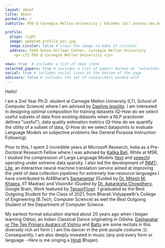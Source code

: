 ```yaml
---
layout: about
title: About
permalink: /
subtitle: PhD @ Carnegie Mellon University | hdiddee (at) andrew.cmu.edu

profile:
  align: right
  image: updated_profile_pic.jpg
  image_cicular: false # crops the image to make it circular
  address: 5509 Gates Hillman Center, Carnegie Mellon University 
    <p> LTI PhD @ Carnegie Mellon University </p>

news: true  # includes a list of news items
selected_papers: true # includes a list of papers marked as "selected={true}"
social: true # includes social icons at the bottom of the page
advisors: false # includes the set of researchers worked with
---
```


Hello!

I am a 2nd Year Ph.D. student at Carnegie Mellon University (LTI, School of Computer Science) where I am advised by [Daphne Ippolito](https://www.daphnei.com). I am interested in designing optimal composition for training datasets (Q-How do we select useful subsets of data from existing datasets when a NLP practioner defines "useful"), data quality estimation metrics (Q-How do we quantify the utility of a subset of data, Q-How do we select datapoints to evaluate Language Models on subjective problems like General Purpose Instruction Following). 

Prior to this, I spent 2 incredible years at Microsoft Research, India as a Pre-Doctoral Research Fellow where I was advised by [Kalika Bali](https://www.microsoft.com/en-us/research/people/kalikab/). While at MSR, I studied the compression of Large Language Models ([text](https://aclanthology.org/2022.wmt-1.80/) and [speech](https://github.com/karya-inc/Karya-MSRI-AmericasNLP)) operating under extreme data sparsity. I also led the development of [INMT-Lite](https://github.com/microsoft/INMT-lite), an interactive neural machine translation service aimed at improving the yield of data collection pipelines for extremely low-resource languages.I have contributed to AI4Bharat’s [Samanantar](https://arxiv.org/abs/2104.05596) (Guided by [Dr. Mitesh M. Khapra](https://www.cse.iitm.ac.in/~miteshk/), IIT Madras) and VisionAir (Guided by [Dr. Aakanksha Chowdhery](https://research.google/people/105776/), Google Brain, Work featured by [TensorFlow](https://blog.tensorflow.org/2020/02/visionair-using-federated-learning-to-estimate-airquality-tensorflow-api-java.html)). I graduated as the Best Outgoing Student for the Class of 2021, from Bharati Vidyapeeth's College of Engineering (B.Tech, Computer Science) as well the Best Outgoing Student of the Department of Computer Science.

My earliest formal education started about 20 years ago when I began learning Odissi, an Indian Classical Dance originating in Odisha. [Dashavatar or The Ten Primary Avatars of Vishnu](https://www.youtube.com/watch?v=ZbV-Zkr7J5M&list=PLtiP2QZNNEeqmAWEsj4Y-N-D3sYh5BnAa&t=163s) and [Battu](https://youtu.be/icBmrUi6XCI?list=PLtiP2QZNNEeqmAWEsj4Y-N-D3sYh5BnAa&t=129) are some recitals in this diversely rich art form ( I am the dancer in the pink-purple costume :)). Consequently, I am also deeply invested in music (any and every form or language - Here is me singing a [Hindi](https://youtu.be/mxkangZmVx0?list=PLtiP2QZNNEeqmAWEsj4Y-N-D3sYh5BnAa&t=50) Bhajan). 

